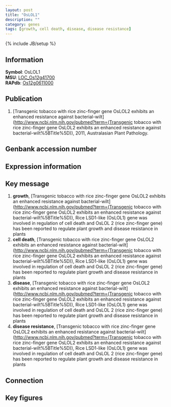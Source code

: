 ```yaml
---
layout: post
title: "OsLOL1"
description: ""
category: genes
tags: [growth, cell death, disease, disease resistance]
---
```

{% include JB/setup %}

## Information
__Symbol__: OsLOL1  
__MSU__: [LOC_Os12g41700](http://rice.plantbiology.msu.edu/cgi-bin/ORF_infopage.cgi?orf=LOC_Os12g41700)  
__RAPdb__: [Os12g0611000](http://rapdb.dna.affrc.go.jp/viewer/gbrowse_details/irgsp1?name=Os12g0611000)  

## Publication
1. [Transgenic tobacco with rice zinc-finger gene OsLOL2 exhibits an enhanced resistance against bacterial-wilt](http://www.ncbi.nlm.nih.gov/pubmed?term=(Transgenic tobacco with rice zinc-finger gene OsLOL2 exhibits an enhanced resistance against bacterial-wilt%5BTitle%5D)), 2011, Australasian Plant Pathology.

## Genbank accession number

## Expression information

## Key message
1. __growth__, [Transgenic tobacco with rice zinc-finger gene OsLOL2 exhibits an enhanced resistance against bacterial-wilt](http://www.ncbi.nlm.nih.gov/pubmed?term=(Transgenic tobacco with rice zinc-finger gene OsLOL2 exhibits an enhanced resistance against bacterial-wilt%5BTitle%5D)),  Rice LSD1-like (OsLOL1) gene was involved in regulation of cell death and OsLOL 2 (rice zinc-finger gene) has been reported to regulate plant growth and disease resistance in plants
2. __cell death__, [Transgenic tobacco with rice zinc-finger gene OsLOL2 exhibits an enhanced resistance against bacterial-wilt](http://www.ncbi.nlm.nih.gov/pubmed?term=(Transgenic tobacco with rice zinc-finger gene OsLOL2 exhibits an enhanced resistance against bacterial-wilt%5BTitle%5D)),  Rice LSD1-like (OsLOL1) gene was involved in regulation of cell death and OsLOL 2 (rice zinc-finger gene) has been reported to regulate plant growth and disease resistance in plants
3. __disease__, [Transgenic tobacco with rice zinc-finger gene OsLOL2 exhibits an enhanced resistance against bacterial-wilt](http://www.ncbi.nlm.nih.gov/pubmed?term=(Transgenic tobacco with rice zinc-finger gene OsLOL2 exhibits an enhanced resistance against bacterial-wilt%5BTitle%5D)),  Rice LSD1-like (OsLOL1) gene was involved in regulation of cell death and OsLOL 2 (rice zinc-finger gene) has been reported to regulate plant growth and disease resistance in plants
4. __disease resistance__, [Transgenic tobacco with rice zinc-finger gene OsLOL2 exhibits an enhanced resistance against bacterial-wilt](http://www.ncbi.nlm.nih.gov/pubmed?term=(Transgenic tobacco with rice zinc-finger gene OsLOL2 exhibits an enhanced resistance against bacterial-wilt%5BTitle%5D)),  Rice LSD1-like (OsLOL1) gene was involved in regulation of cell death and OsLOL 2 (rice zinc-finger gene) has been reported to regulate plant growth and disease resistance in plants

## Connection

## Key figures


